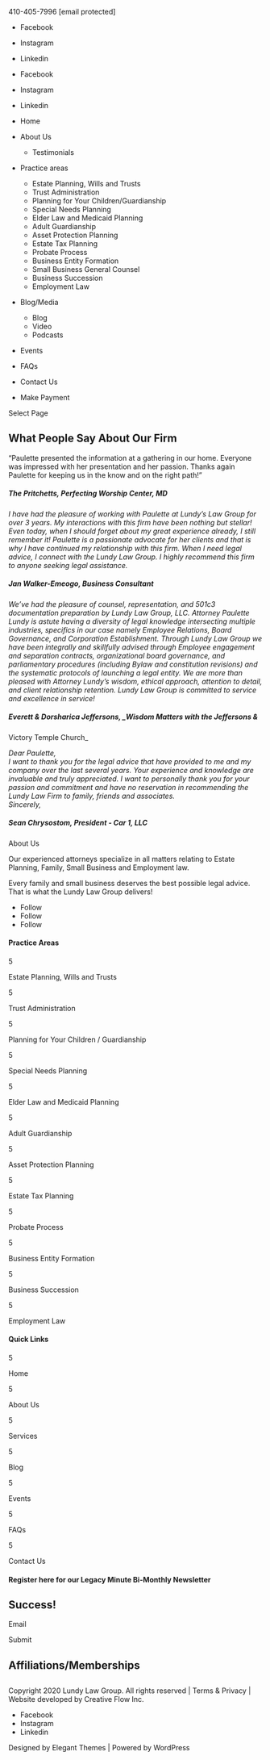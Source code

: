 410-405-7996 [email protected]

  * Facebook
  * Instagram
  * Linkedin

  * Facebook
  * Instagram
  * Linkedin

  * Home
  * About Us
    * Testimonials
  * Practice areas
    * Estate Planning, Wills and Trusts
    * Trust Administration
    * Planning for Your Children/Guardianship
    * Special Needs Planning
    * Elder Law and Medicaid Planning
    * Adult Guardianship
    * Asset Protection Planning
    * Estate Tax Planning
    * Probate Process
    * Business Entity Formation
    * Small Business General Counsel
    * Business Succession
    * Employment Law
  * Blog/Media
    * Blog
    * Video
    * Podcasts
  * Events
  * FAQs
  * Contact Us
  * Make Payment

Select Page

## What People Say About Our Firm

“Paulette presented the information at a gathering in our home. Everyone was
impressed with her presentation and her passion. Thanks again Paulette for
keeping us in the know and on the right path!”



##### The Pritchetts, _Perfecting Worship Center, MD_

_I have had the pleasure of working with Paulette at Lundy’s Law Group for
over 3 years. My interactions with this firm have been nothing but stellar!
Even today, when I should forget about my great experience already, I still
remember it! Paulette is a passionate advocate for her clients and that is why
I have continued my relationship with this firm. When I need legal advice, I
connect with the Lundy Law Group. I highly recommend this firm to anyone
seeking legal assistance._



##### Jan Walker-Emeogo, _Business Consultant_

_We’ve had the pleasure of counsel, representation, and 501c3 documentation
preparation by Lundy Law Group, LLC. Attorney Paulette Lundy is astute having
a diversity of legal knowledge intersecting multiple industries, specifics in
our case namely Employee Relations, Board Governance, and Corporation
Establishment. Through Lundy Law Group we have been integrally and skillfully
advised through Employee engagement and separation contracts, organizational
board governance, and parliamentary procedures (including Bylaw and
constitution revisions) and the systematic protocols of launching a legal
entity. We are more than pleased with Attorney Lundy’s wisdom, ethical
approach, attention to detail, and client relationship retention. Lundy Law
Group is committed to service and excellence in service!_



##### Everett & Dorsharica Jeffersons, _Wisdom Matters with the Jeffersons &
Victory Temple Church_

_Dear Paulette,_  
 _I want to thank you for the legal advice that have provided to me and my
company over the last several years. Your experience and knowledge are
invaluable and truly appreciated. I want to personally thank you for your
passion and commitment and have no reservation in recommending the Lundy Law
Firm to family, friends and associates._  
 _Sincerely,_



##### Sean Chrysostom, _President - Car 1, LLC_

About Us

Our experienced attorneys specialize in all matters relating to Estate
Planning, Family, Small Business and Employment law.

Every family and small business deserves the best possible legal advice. That
is what the Lundy Law Group delivers!

  * Follow
  * Follow
  * Follow

#### Practice Areas

####

5

Estate Planning, Wills and Trusts

5

Trust Administration

5

Planning for Your Children / Guardianship

5

Special Needs Planning

5

Elder Law and Medicaid Planning

5

Adult Guardianship

5

Asset Protection Planning

5

Estate Tax Planning

5

Probate Process

5

Business Entity Formation

5

Business Succession

5

Employment Law

#### Quick Links

####

5

Home

5

About Us

5

Services

5

Blog

5

Events

5

FAQs

5

Contact Us

#### Register here for our Legacy Minute Bi-Monthly Newsletter

## Success!

Email

Submit

## Affiliations/Memberships

##

Copyright 2020 Lundy Law Group. All rights reserved | Terms & Privacy |
Website developed by Creative Flow Inc.

  * Facebook
  * Instagram
  * Linkedin

Designed by Elegant Themes | Powered by WordPress

